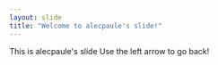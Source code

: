 ```yaml
---
layout: slide
title: "Welcome to alecpaule's slide!"
---
```

This is alecpaule's slide
Use the left arrow to go back!
